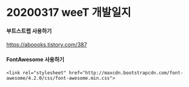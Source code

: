 # 20200317 weeT 개발일지

#### 부트스트랩 사용하기

https://aboooks.tistory.com/387

#### FontAwesome 사용하기

```
<link rel="stylesheet" href="http://maxcdn.bootstrapcdn.com/font-awesome/4.2.0/css/font-awesome.min.css">
```

